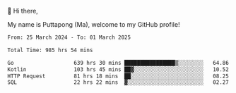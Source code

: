 👋 Hi there,

My name is Puttapong (Ma), welcome to my GitHub profile!

<!--START_SECTION:waka-->

```txt
From: 25 March 2024 - To: 01 March 2025

Total Time: 985 hrs 54 mins

Go                   639 hrs 30 mins ████████████████▒░░░░░░░░   64.86 %
Kotlin               103 hrs 45 mins ██▓░░░░░░░░░░░░░░░░░░░░░░   10.52 %
HTTP Request         81 hrs 18 mins  ██░░░░░░░░░░░░░░░░░░░░░░░   08.25 %
SQL                  22 hrs 22 mins  ▓░░░░░░░░░░░░░░░░░░░░░░░░   02.27 %
```

<!--END_SECTION:waka-->

